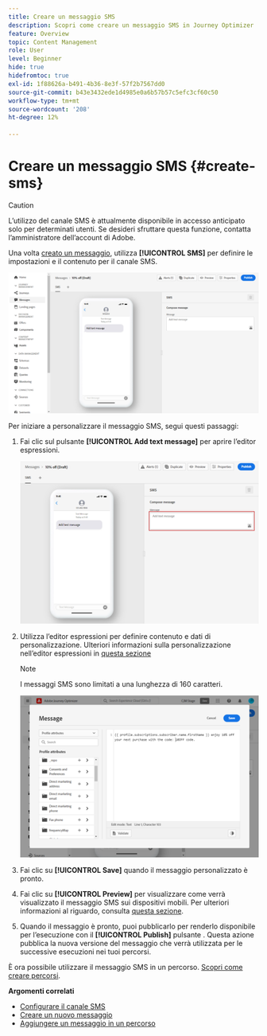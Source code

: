 ```yaml
---
title: Creare un messaggio SMS
description: Scopri come creare un messaggio SMS in Journey Optimizer
feature: Overview
topic: Content Management
role: User
level: Beginner
hide: true
hidefromtoc: true
exl-id: 1f88626a-b491-4b36-8e3f-57f2b7567dd0
source-git-commit: b43e3432ede1d4985e0a6b57b57c5efc3cf60c50
workflow-type: tm+mt
source-wordcount: '208'
ht-degree: 12%

---
```


# Creare un messaggio SMS {#create-sms}

>[!CAUTION]
>
> L’utilizzo del canale SMS è attualmente disponibile in accesso anticipato solo per determinati utenti. Se desideri sfruttare questa funzione, contatta l’amministratore dell’account di Adobe.

Una volta [creato un messaggio](create-message.md), utilizza **[!UICONTROL SMS]** per definire le impostazioni e il contenuto per il canale SMS.

![](assets/sms_1.png)

Per iniziare a personalizzare il messaggio SMS, segui questi passaggi:

1. Fai clic sul pulsante **[!UICONTROL Add text message]** per aprire l’editor espressioni.

   ![](assets/sms_3.png)

1. Utilizza l’editor espressioni per definire contenuto e dati di personalizzazione. Ulteriori informazioni sulla personalizzazione nell’editor espressioni in [questa sezione](../personalization/personalize.md)

   >[!NOTE]
   >
   > I messaggi SMS sono limitati a una lunghezza di 160 caratteri.

   ![](assets/sms_2.png)

1. Fai clic su **[!UICONTROL Save]** quando il messaggio personalizzato è pronto.

1. Fai clic su **[!UICONTROL Preview]** per visualizzare come verrà visualizzato il messaggio SMS sui dispositivi mobili. Per ulteriori informazioni al riguardo, consulta [questa sezione](preview.md).

1. Quando il messaggio è pronto, puoi pubblicarlo per renderlo disponibile per l’esecuzione con il **[!UICONTROL Publish]** pulsante . Questa azione pubblica la nuova versione del messaggio che verrà utilizzata per le successive esecuzioni nei tuoi percorsi.

È ora possibile utilizzare il messaggio SMS in un percorso. [Scopri come creare percorsi](../building-journeys/journey-gs.md).

**Argomenti correlati**

* [Configurare il canale SMS](../configuration/sms-configuration.md)
* [Creare un nuovo messaggio](create-message.md)
* [Aggiungere un messaggio in un percorso](../building-journeys/journeys-message.md)
